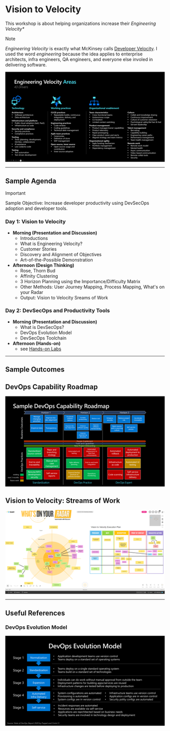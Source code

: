 # Vision to Velocity
This workshop is about helping organizations increase their _Engineering Velocity*_

> [!NOTE]
> _Engineering Velocity_ is exactly what McKinsey calls [Developer Velocity](https://www.mckinsey.com/industries/technology-media-and-telecommunications/our-insights/developer-velocity-how-software-excellence-fuels-business-performance). I used the word _engineering_ because the idea applies to enterprise architects, infra engineers, QA engineers, and everyone else involed in delivering software.

![Engineering Velocity Drivers](./img/engineering-velocity-drivers.png)

---
## Sample Agenda
> [!IMPORTANT]
> Sample Objective: Increase developer productivity using DevSecOps adoption and developer tools.

### Day 1: Vision to Velocity
- **Morning (Presentation and Discussion)**
  - Introductions
  - What is Engineering Velocity?
  - Customer Stories
  - Discovery and Alignment of Objectives
  - Art-of-the-Possible Demonstration
- **Afternoon (Design Thinking)**
  - Rose, Thorn Bud
  - Affinity Clustering
  - 3 Horizon Planning using the Importance/Difficulty Matrix
  - Other Methods: User Journey Mapping, Process Mapping, What's on your Radar
  - Output: Vision to Velocity Sreams of Work

### Day 2: DevSecOps and Productivity Tools
- **Morning (Presentation and Discussion)**
  - What is DevSecOps?
  - DevOps Evolution Model
  - DevSecOps Toolchain
- **Afternoon (Hands-on)**
  - see [Hands-on Labs](https://github.com/raffertyuy/razhandsonlabs)

---
## Sample Outcomes
## DevOps Capability Roadmap
![DevOps Capability Roadmap (Sample)](./img/sample-devops-capability-roadmap.png)

## Vision to Velocity: Streams of Work
![Vision to Velocity - Streams of Work (Sample)](./img/sample-vision-to-velocity-streams.png)

---
## Useful References
### DevOps Evolution Model
![DevOps Evolution Model](./img/devops-evolution-model.png)
